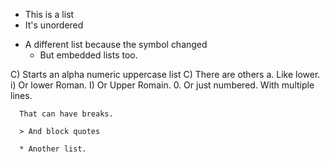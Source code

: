 * This is a list
* It's unordered
+ A different list because the symbol changed
  - But embedded lists too.

C) Starts an alpha numeric uppercase list
C) There are others
   a. Like lower.
   i) Or lower Roman.
   I) Or Upper Romain.
   0. Or just numbered.
      With multiple lines.

      That can have breaks.

      > And block quotes

      * Another list.
